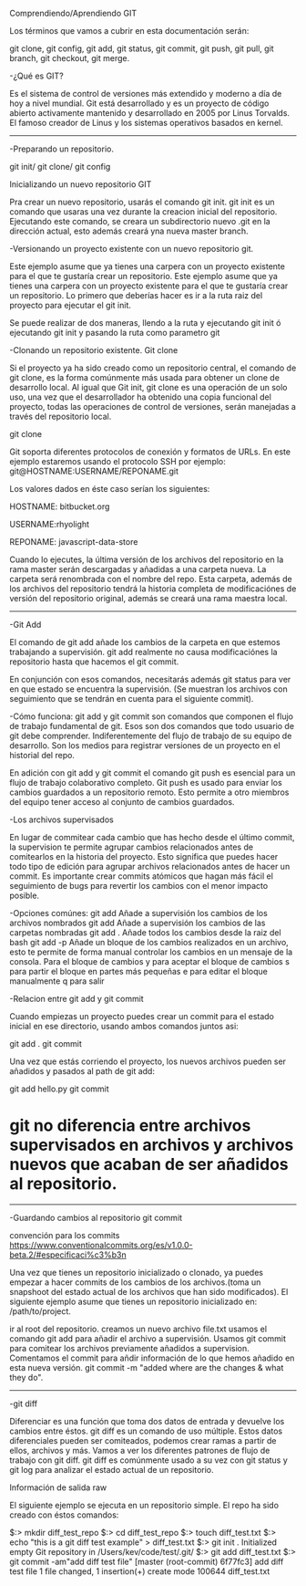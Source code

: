 Comprendiendo/Aprendiendo GIT

Los términos que vamos a cubrir en esta documentación serán:

git clone, git config, git add, git status, git commit, git push, git pull, git branch, git checkout, git merge.

-¿Qué es GIT?

Es el sistema de control de versiones más extendido y moderno a día de hoy a nivel mundial.
Git está desarrollado y es un proyecto de código abierto activamente mantenido y desarrollado en 2005 por Linus Torvalds. El famoso creador de Linus y los sistemas operativos basados en kernel.

---

-Preparando un repositorio.

git init/ git clone/ git config

Inicializando un nuevo repositorio GIT

Pra crear un nuevo repositorio, usarás el comando git init.
git init es un comando que usaras una vez durante la creacion inicial del repositorio.
Ejecutando este comando, se creara un subdirectorio nuevo .git en la dirección actual, esto además creará yna nueva master branch.

-Versionando un proyecto existente con un nuevo repositorio git.

Este ejemplo asume que ya tienes una carpera con un proyecto existente para el que te gustaría crear un repositorio.
Este ejemplo asume que ya tienes una carpera con un proyecto existente para el que te gustaría crear un repositorio. Lo primero que deberías hacer es ir a la ruta raiz del proyecto para ejecutar el git init.

Se puede realizar de dos maneras, llendo a la ruta y ejecutando git init ó ejecutando git init y pasando la ruta como parametro git <project directory>

-Clonando un repositorio existente.
Git clone

Si el proyecto ya ha sido creado como un repositorio central, el comando de git clone, es la forma comúnmente más usada para obtener un clone de desarrollo local.
Al igual que Git init, git clone es una operación de un solo uso, una vez que el desarrollador ha obtenido una copia funcional del proyecto, todas las operaciones de control de versiones, serán manejadas a través del repositorio local.

git clone <repo url>

Git soporta diferentes protocolos de conexión y formatos de URLs.
En este ejemplo estaremos usando el protocolo SSH
por ejemplo: git@HOSTNAME:USERNAME/REPONAME.git

Los valores dados en éste caso serían los siguientes:

HOSTNAME: bitbucket.org

USERNAME:rhyolight

REPONAME: javascript-data-store

Cuando lo ejecutes, la última versión de los archivos del repositorio en la rama master serán descargadas y añadidas a una carpeta nueva.
La carpeta será renombrada con el nombre del repo.
Esta carpeta, además de los archivos del repositorio tendrá la historia completa de modificaciónes de versión del repositorio original, además se creará una rama maestra local.

---

-Git Add

El comando de git add añade los cambios de la carpeta en que estemos trabajando a supervisión. git add realmente no causa modificaciónes la repositorio hasta que hacemos el git commit.

En conjunción con esos comandos, necesitarás además git status para ver en que estado se encuentra la supervisión.
(Se muestran los archivos con seguimiento que se tendrán en cuenta para el siguiente commit).

-Cómo funciona:
git add y git commit son comandos que componen el flujo de trabajo fundamental de git.
Esos son dos comandos que todo usuario de git debe comprender. Indiferentemente del flujo de trabajo de su equipo de desarrollo.
Son los medios para registrar versiones de un proyecto en el historial del repo.

En adición con git add y git commit el comando git push es esencial para un flujo de trabajo colaborativo completo. Git push es usado para enviar los cambios guardados a un repositorio remoto. Esto permite a otro miembros del equipo tener acceso al conjunto de cambios guardados.

-Los archivos supervisados

En lugar de commitear cada cambio que has hecho desde el último commit, la supervision te permite agrupar cambios relacionados antes de comitearlos en la historia del proyecto. Esto significa que puedes hacer todo tipo de edición para agrupar archivos relacionados antes de hacer un commit.
Es importante crear commits atómicos que hagan más fácil el seguimiento de bugs para revertir los cambios con el menor impacto posible.

-Opciones comúnes:
git add <file>
Añade a supervisión los cambios de los archivos nombrados
git add <directory>
Añade a supervisión los cambios de las carpetas nombradas
git add .
Añade todos los cambios desde la raiz del bash
git add -p
Añade un bloque de los cambios realizados en un archivo, esto te permite de forma manual controlar los cambios en un mensaje de la consola.
Para el bloque de cambios
y para aceptar el bloque de cambios
s para partir el bloque en partes más pequeñas
e para editar el bloque manualmente
q para salir

-Relacion entre git add y git commit

Cuando empiezas un proyecto puedes crear un commit para el estado inicial en ese directorio, usando ambos comandos juntos asi:

git add . git commit

Una vez que estás corriendo el proyecto, los nuevos archivos pueden ser añadidos y pasados al path de git add:

git add hello.py git commit

# git no diferencia entre archivos supervisados en archivos y archivos nuevos que acaban de ser añadidos al repositorio.

---

-Guardando cambios al repositorio
git commit

convención para los commits
https://www.conventionalcommits.org/es/v1.0.0-beta.2/#especificaci%c3%b3n

Una vez que tienes un repositorio inicializado o clonado, ya puedes empezar a hacer commits de los cambios de los archivos.(toma un snapshoot del estado actual de los archivos que han sido modificados).
El siguiente ejemplo asume que tienes un repositorio inicializado en:
/path/to/project.

ir al root del repositorio.
creamos un nuevo archivo file.txt
usamos el comando git add para añadir el archivo a supervisión.
Usamos git commit para comitear los archivos previamente añadidos a supervision.
Comentamos el commit para añdir información de lo que hemos añadido en esta nueva versión.
git commit -m "added where are the changes & what they do".

---

-git diff

Diferenciar es una función que toma dos datos de entrada y devuelve los cambios entre éstos.
git diff es un comando de uso múltiple.
Estos datos diferenciales pueden ser comiteados, podemos crear ramas a partir de ellos, archivos y más.
Vamos a ver los diferentes patrones de flujo de trabajo con git diff.
git diff es comúnmente usado a su vez con git status y git log para analizar el estado actual de un repositorio.

Información de salida raw

El siguiente ejemplo se ejecuta en un repositorio simple.
El repo ha sido creado con éstos comandos:

$:> mkdir diff_test_repo
$:> cd diff_test_repo
$:> touch diff_test.txt
$:> echo "this is a git diff test example" > diff_test.txt
$:> git init .
Initialized empty Git repository in /Users/kev/code/test/.git/
$:> git add diff_test.txt
$:> git commit -am"add diff test file"
[master (root-commit) 6f77fc3] add diff test file
1 file changed, 1 insertion(+)
create mode 100644 diff_test.txt
